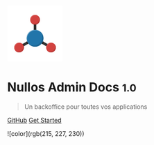 <!-- _coverpage.md -->

<img src="image/nullos-admin.png" alt="Drawing" style="width: 128px;"/>

# Nullos Admin Docs <small>1.0</small>

> Un backoffice pour toutes vos applications



[GitHub](https://github.com/lingtalfi/nullos-admin)
[Get Started](#NullosAdmin)


![color](rgb(215, 227, 230))